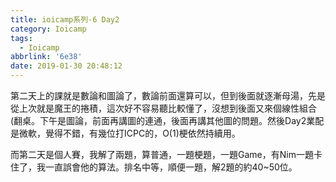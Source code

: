 ```yaml
---
title: ioicamp系列-6 Day2
category: Ioicamp
tags:
  - Ioicamp
abbrlink: '6e38'
date: 2019-01-30 20:48:12
---
```

第二天上的課就是數論和圖論了，數論前面還算可以，但到後面就逐漸母湯，先是從上次就是魔王的捲積，這次好不容易聽比較懂了，沒想到後面又來個線性組合(翻桌。下午是圖論，前面再講圖的連通，後面再講其他圖的問題。然後Day2業配是微軟，覺得不錯，有幾位打ICPC的，O(1)梗依然持續用。

而第二天是個人賽，我解了兩題，算普通，一題梗題，一題Game，有Nim一題卡住了，我一直誤會他的算法。排名中等，順便一題，解2題的約40~50位。